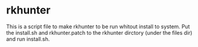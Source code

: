 rkhunter
========
This is a script file to make rkhunter to be run whitout install to system.
Put the install.sh and rkhunter.patch to the rkhunter dirctory (under the files dir) and run install.sh.
